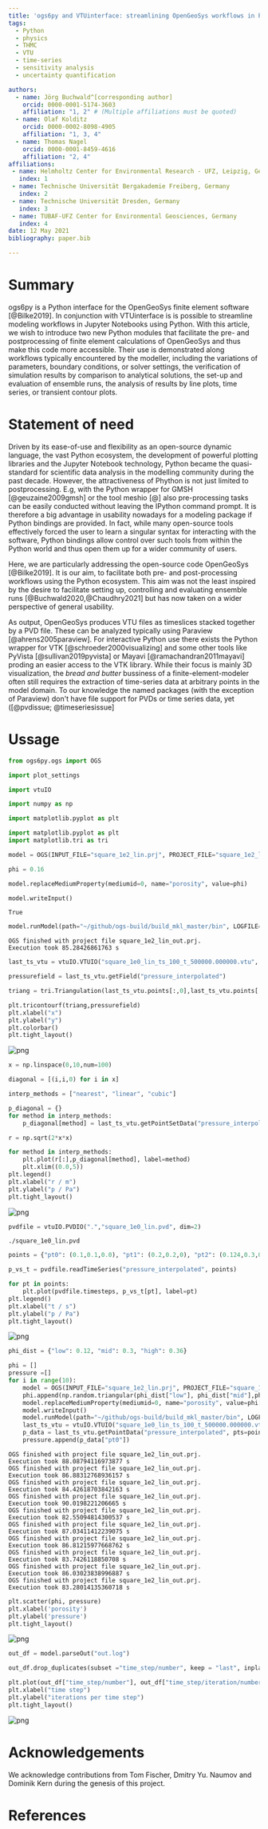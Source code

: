 ```yaml
---
title: 'ogs6py and VTUinterface: streamlining OpenGeoSys workflows in Python'
tags:
  - Python
  - physics
  - THMC
  - VTU
  - time-series
  - sensitivity analysis
  - uncertainty quantification

authors:
  - name: Jörg Buchwald^[corresponding author]
    orcid: 0000-0001-5174-3603
    affiliation: "1, 2" # (Multiple affiliations must be quoted)
  - name: Olaf Kolditz
    orcid: 0000-0002-8098-4905
    affiliation: "1, 3, 4"
  - name: Thomas Nagel
    orcid: 0000-0001-8459-4616
    affiliation: "2, 4"
affiliations:
 - name: Helmholtz Center for Environmental Research - UFZ, Leipzig, Germany
   index: 1
 - name: Technische Universität Bergakademie Freiberg, Germany
   index: 2
 - name: Technische Universität Dresden, Germany
   index: 3
 - name: TUBAF-UFZ Center for Environmental Geosciences, Germany
   index: 4
date: 12 May 2021
bibliography: paper.bib

---
```


# Summary

ogs6py is a Python interface for the OpenGeoSys finite element software [@Bilke2019].
In conjunction with VTUinterface is is possible to streamline modeling workflows
in Jupyter Notebooks using Python.
With this article, we wish to introduce two new Python modules that facilitate
the pre- and postprocessing of finite element calculations of OpenGeoSys and thus
make this code more accessible. Their use is demonstrated along workflows typically
encountered by the modeller, including the variations of parameters, boundary conditions,
or solver settings, the verification of simulation results by comparison to analytical
solutions, the set-up and evaluation of ensemble runs, the analysis of results by line plots,
time series, or transient contour plots.

# Statement of need

Driven by its ease-of-use and flexibility as an open-source 
dynamic language, the vast Python ecosystem, the development of powerful plotting
libraries and the Jupyter Notebook technology, Python became the quasi-standard for 
scientific data analysis in the modelling community during the past decade.
However, the attractiveness of Phython is not just limited to postprocessing. 
E.g, with the Python wrapper for GMSH [@geuzaine2009gmsh] or the tool meshio [@] also pre-processing tasks can
be easily conducted without leaving the IPython command prompt. It is therefore a big advantage 
in usability nowadays for a modeling package if Python bindings are provided. In fact, 
while many open-source tools effectively forced the user to learn a singular syntax
for interacting with the software, Python bindings allow control over such tools from 
within the Python world and thus open them up for a wider community of users.

Here, we are particularly addressing the open-source code OpenGeoSys [@Bilke2019]. It is our aim,
to facilitate both pre- and post-processing workflows using the Python ecosystem. 
This aim was not the least inspired by the desire to facilitate setting up, controlling and
evaluating ensemble runs [@Buchwald2020,@Chaudhry2021] but has now taken on a wider perspective of general usability.

As output, OpenGeoSys produces VTU files as timeslices stacked together by a PVD file.
These can be analyzed typically using Paraview [@ahrens2005paraview]. For interactive Python use there exists the Python 
wrapper for VTK [@schroeder2000visualizing] and some other tools like PyVista [@sullivan2019pyvista] or Mayavi [@ramachandran2011mayavi] proding an easier access to the VTK library.
While their focus is mainly 3D visualization, the _bread and butter_ bussiness of a finite-element-modeler often 
still requires the extraction of time-series data at arbitrary points in the model domain.
To our knowledge the named packages (with the exception of Paraview) don't have file support for PVDs or time series data, yet 
([@pvdissue; @timeseriesissue]

# Ussage


```Python
from ogs6py.ogs import OGS
```


```Python
import plot_settings
```


```Python
import vtuIO
```


```Python
import numpy as np
```


```Python
import matplotlib.pyplot as plt
```


```Python
import matplotlib.pyplot as plt
import matplotlib.tri as tri
```


```Python
model = OGS(INPUT_FILE="square_1e2_lin.prj", PROJECT_FILE="square_1e2_lin_out.prj", MKL=True)
```


```Python
phi = 0.16
```


```Python
model.replaceMediumProperty(mediumid=0, name="porosity", value=phi)
```


```Python
model.writeInput()
```




    True




```Python
model.runModel(path="~/github/ogs-build/build_mkl_master/bin", LOGFILE="out.log")
```

    OGS finished with project file square_1e2_lin_out.prj.
    Execution took 85.28426861763 s



```Python
last_ts_vtu = vtuIO.VTUIO("square_1e0_lin_ts_100_t_500000.000000.vtu", dim=2)
```


```Python
pressurefield = last_ts_vtu.getField("pressure_interpolated")
```


```Python
triang = tri.Triangulation(last_ts_vtu.points[:,0],last_ts_vtu.points[:,1])
```


```Python
plt.tricontourf(triang,pressurefield)
plt.xlabel("x")
plt.ylabel("y")
plt.colorbar()
plt.tight_layout()
```


![png](output_15_0.png)



```Python
x = np.linspace(0,10,num=100)
```


```Python
diagonal = [(i,i,0) for i in x]
```


```Python
interp_methods = ["nearest", "linear", "cubic"]
```


```Python
p_diagonal = {}
for method in interp_methods:
    p_diagonal[method] = last_ts_vtu.getPointSetData("pressure_interpolated", pointsetarray=diagonal, interpolation_method=method)
```


```Python
r = np.sqrt(2*x*x)
```


```Python
for method in interp_methods:
    plt.plot(r[:],p_diagonal[method], label=method)
    plt.xlim((0.0,5))
plt.legend()
plt.xlabel("r / m")
plt.ylabel("p / Pa")
plt.tight_layout()
```


![png](output_21_0.png)



```Python
pvdfile = vtuIO.PVDIO(".","square_1e0_lin.pvd", dim=2)
```

    ./square_1e0_lin.pvd



```Python
points = {"pt0": (0.1,0.1,0.0), "pt1": (0.2,0.2,0), "pt2": (0.124,0.3,0.0)}
```


```Python
p_vs_t = pvdfile.readTimeSeries("pressure_interpolated", points)
```


```Python
for pt in points:
    plt.plot(pvdfile.timesteps, p_vs_t[pt], label=pt)
plt.legend()
plt.xlabel("t / s")
plt.ylabel("p / Pa")
plt.tight_layout()
```


![png](output_25_0.png)



```Python
phi_dist = {"low": 0.12, "mid": 0.3, "high": 0.36} 
```


```Python
phi = []
pressure =[]
for i in range(10):
    model = OGS(INPUT_FILE="square_1e2_lin.prj", PROJECT_FILE="square_1e2_lin_out.prj", MKL=True)
    phi.append(np.random.triangular(phi_dist["low"], phi_dist["mid"],phi_dist["high"]))
    model.replaceMediumProperty(mediumid=0, name="porosity", value=phi[-1])
    model.writeInput()
    model.runModel(path="~/github/ogs-build/build_mkl_master/bin", LOGFILE="out.log")
    last_ts_vtu = vtuIO.VTUIO("square_1e0_lin_ts_100_t_500000.000000.vtu", dim=2)
    p_data = last_ts_vtu.getPointData("pressure_interpolated", pts=points)
    pressure.append(p_data["pt0"])
```

    OGS finished with project file square_1e2_lin_out.prj.
    Execution took 88.08794116973877 s
    OGS finished with project file square_1e2_lin_out.prj.
    Execution took 86.88312768936157 s
    OGS finished with project file square_1e2_lin_out.prj.
    Execution took 84.42618703842163 s
    OGS finished with project file square_1e2_lin_out.prj.
    Execution took 90.0198221206665 s
    OGS finished with project file square_1e2_lin_out.prj.
    Execution took 82.55094814300537 s
    OGS finished with project file square_1e2_lin_out.prj.
    Execution took 87.03411412239075 s
    OGS finished with project file square_1e2_lin_out.prj.
    Execution took 86.81215977668762 s
    OGS finished with project file square_1e2_lin_out.prj.
    Execution took 83.7426118850708 s
    OGS finished with project file square_1e2_lin_out.prj.
    Execution took 86.03023838996887 s
    OGS finished with project file square_1e2_lin_out.prj.
    Execution took 83.28014135360718 s



```Python
plt.scatter(phi, pressure)
plt.xlabel('porosity')
plt.ylabel('pressure')
plt.tight_layout()
```


![png](output_28_0.png)



```Python
out_df = model.parseOut("out.log")
```


```Python
out_df.drop_duplicates(subset ="time_step/number", keep = "last", inplace = True)
```


```Python
plt.plot(out_df["time_step/number"], out_df["time_step/iteration/number"])
plt.xlabel("time step")
plt.ylabel("iterations per time step")
plt.tight_layout()
```


![png](output_31_0.png)


# Acknowledgements

We acknowledge contributions from Tom Fischer, Dmitry Yu. Naumov and Dominik Kern
during the genesis of this project.

# References
